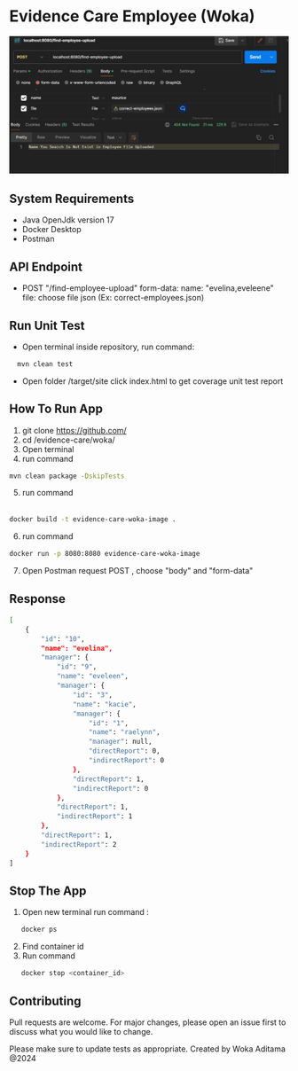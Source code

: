 # Evidence Care Employee (Woka)
![alt text](image.png)
## System Requirements

- Java OpenJdk version 17
- Docker Desktop
- Postman



## API Endpoint

- POST "/find-employee-upload"
  form-data:
  name: "evelina,eveleene"
  file: choose file json (Ex: correct-employees.json)

## Run Unit Test
- Open terminal inside repository, run command:
```bash
  mvn clean test
```
- Open folder /target/site  click index.html  to get coverage unit test report

## How To Run App

1. git clone https://github.com/
2. cd /evidence-care/woka/
3. Open terminal
4. run command
```bash
mvn clean package -DskipTests  
```
5. run command
```bash

docker build -t evidence-care-woka-image .  

```

6. run command
```bash
docker run -p 8080:8080 evidence-care-woka-image  
```

7. Open Postman
   request POST , choose "body" and "form-data"

## Response

```bash
[
    {
        "id": "10",
        "name": "evelina",
        "manager": {
            "id": "9",
            "name": "eveleen",
            "manager": {
                "id": "3",
                "name": "kacie",
                "manager": {
                    "id": "1",
                    "name": "raelynn",
                    "manager": null,
                    "directReport": 0,
                    "indirectReport": 0
                },
                "directReport": 1,
                "indirectReport": 0
            },
            "directReport": 1,
            "indirectReport": 1
        },
        "directReport": 1,
        "indirectReport": 2
    }
]
```

## Stop The App
1. Open new terminal run command :
```bash
   docker ps
```
2. Find container id 
3. Run command
```bash
   docker stop <container_id>
```

## Contributing

Pull requests are welcome. For major changes, please open an issue first
to discuss what you would like to change.

Please make sure to update tests as appropriate.
Created by Woka Aditama @2024